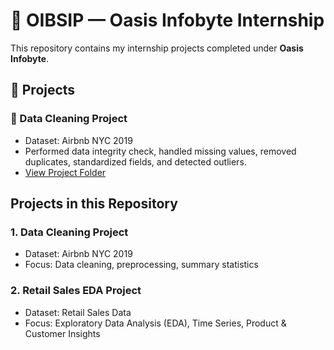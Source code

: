 # 🌟 OIBSIP — Oasis Infobyte Internship

This repository contains my internship projects completed under **Oasis Infobyte**.

## 📂 Projects
### 🧹 Data Cleaning Project
- Dataset: Airbnb NYC 2019  
- Performed data integrity check, handled missing values, removed duplicates, standardized fields, and detected outliers.  
- [View Project Folder](./Data_Cleaning_Project)

## Projects in this Repository

### 1. Data Cleaning Project
- Dataset: Airbnb NYC 2019
- Focus: Data cleaning, preprocessing, summary statistics

### 2. Retail Sales EDA Project
- Dataset: Retail Sales Data
- Focus: Exploratory Data Analysis (EDA), Time Series, Product & Customer Insights
